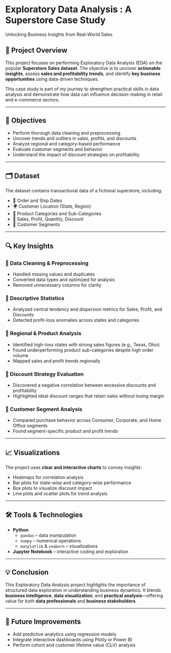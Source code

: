 # Exploratory Data Analysis : A Superstore Case Study

Unlocking Business Insights from Real-World Sales 

## 📌 Project Overview

This project focuses on performing Exploratory Data Analysis (EDA) on the popular **Superstore Sales dataset**. The objective is to uncover **actionable insights**, assess **sales and profitability trends**, and identify **key business opportunities** using data-driven techniques.

This case study is part of my journey to strengthen practical skills in data analysis and demonstrate how data can influence decision-making in retail and e-commerce sectors.

---

## 🎯 Objectives

- Perform thorough data cleaning and preprocessing
- Uncover trends and outliers in sales, profits, and discounts
- Analyze regional and category-based performance
- Evaluate customer segments and behavior
- Understand the impact of discount strategies on profitability

---

## 🗂️ Dataset

The dataset contains transactional data of a fictional superstore, including:

- 📅 Order and Ship Dates  
- 🌍 Customer Location (State, Region)  
- 🛒 Product Categories and Sub-Categories  
- 💸 Sales, Profit, Quantity, Discount  
- 👥 Customer Segments

---

## 🔍 Key Insights

### 📌 Data Cleaning & Preprocessing
- Handled missing values and duplicates
- Converted data types and optimized for analysis
- Removed unnecessary columns for clarity

### 📌 Descriptive Statistics
- Analyzed central tendency and dispersion metrics for Sales, Profit, and Discounts
- Detected profit-loss anomalies across states and categories

### 📌 Regional & Product Analysis
- Identified high-loss states with strong sales figures (e.g., Texas, Ohio)
- Found underperforming product sub-categories despite high order volume
- Mapped sales and profit trends regionally

### 📌 Discount Strategy Evaluation
- Discovered a negative correlation between excessive discounts and profitability
- Highlighted ideal discount ranges that retain sales without losing margin

### 📌 Customer Segment Analysis
- Compared purchase behavior across Consumer, Corporate, and Home Office segments
- Found segment-specific product and profit trends

---

## 📈 Visualizations

The project uses **clear and interactive charts** to convey insights:

- Heatmaps for correlation analysis  
- Bar plots for state-wise and category-wise performance  
- Box plots to visualize discount impact  
- Line plots and scatter plots for trend analysis

---

## 🛠️ Tools & Technologies

- **Python**
  - `pandas` – data manipulation
  - `numpy` – numerical operations
  - `matplotlib` & `seaborn` – visualizations
- **Jupyter Notebook** – interactive coding and exploration

---

## 💡 Conclusion

This Exploratory Data Analysis project highlights the importance of structured data exploration in understanding business dynamics. It blends **business intelligence**, **data visualization**, and **practical analysis**—offering value for both **data professionals** and **business stakeholders**.

---

## 📎 Future Improvements

- Add predictive analytics using regression models
- Integrate interactive dashboards using Plotly or Power BI
- Perform cohort and customer lifetime value (CLV) analysis

